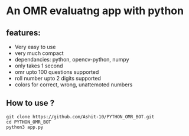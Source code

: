 <h1>An OMR evaluatng app with python</h1>


<h2>features:</h2>

- Very easy to use
- very much compact
- dependancies: python, opencv-python, numpy
- only takes 1 second
- omr upto 100 questions supported
- roll number upto 2 digits supported
- colors for correct, wrong, unattemoted numbers

<h2>How to use ?</h2>

```
git clone https://github.com/Ashit-10/PYTHON_OMR_BOT.git
cd PYTHON_OMR_BOT
python3 app.py
```
